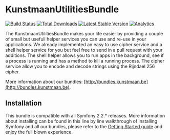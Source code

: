 # KunstmaanUtilitiesBundle

[![Build Status](https://travis-ci.org/Kunstmaan/KunstmaanUtilitiesBundle.png?branch=master)](http://travis-ci.org/Kunstmaan/KunstmaanUtilitiesBundle)
[![Total Downloads](https://poser.pugx.org/kunstmaan/utities-bundle/downloads.png)](https://packagist.org/packages/kunstmaan/utities-bundle)
[![Latest Stable Version](https://poser.pugx.org/kunstmaan/utities-bundle/v/stable.png)](https://packagist.org/packages/kunstmaan/utities-bundle)
[![Analytics](https://ga-beacon.appspot.com/UA-3160735-7/Kunstmaan/KunstmaanUtilitiesBundle)](https://github.com/igrigorik/ga-beacon)

The KunstmaanUtilitiesBundle makes your life easier by providing a couple of small but usefull helper services you can use and re-use in your applications. We already implemented an easy to use cipher service and a shell helper service for you but feel free to send in a pull request with your additions. The shell helper allows you to run apps in the background, see if a process is running and has a method to kill a running process. The cipher service allow you to encode and decode strings using the Rijndael 256 cipher.

More information about our bundles: [http://bundles.kunstmaan.be](http://bundles.kunstmaan.be).

## Installation

This bundle is compatible with all Symfony 2.2.* releases. More information about installing can be found in this line by line walkthrough of installing Symfony and all our bundles, please refer to the [Getting Started guide](http://bundles.kunstmaan.be/doc/01_GettingStarted.html) and enjoy the full blown experience.
